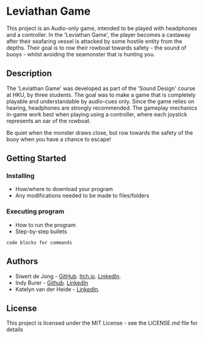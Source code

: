 # Leviathan Game

This project is an Audio-only game, intended to be played with headphones and a controller.
In the 'Leviathan Game', the player becomes a castaway after their seafaring vessel is attacked by some hostile entity from the depths. Their goal is to row their rowboat towards safety - the sound of buoys - whilst avoiding the seamonster that is hunting you.   

## Description

The 'Leviathan Game' was developed as part of the 'Sound Design' course at HKU, by three students. The goal was to make a game that is completely playable and understandable by audio-cues only.
Since the game relies on hearing, headphones are strongly recommended. The gameplay mechanics in-game work best when playing using a controller, where each joystick represents an oar of the rowboat.

Be quiet when the monster draws close, but row towards the safety of the buoy when you have a chance to escape!

## Getting Started

### Installing

* How/where to download your program
* Any modifications needed to be made to files/folders

### Executing program

* How to run the program
* Step-by-step bullets
```
code blocks for commands
```

## Authors

* Siwert de Jong - [GitHub](https://github.com/Siwertdj/). [Itch.io](https://siwertdj.itch.io). [LinkedIn](https://www.linkedin.com/in/siwertdj/).
* Indy Burer - [Github](https://github.com/IndyBurer/). [LinkedIn](https://www.linkedin.com/in/indy-burer-29b725243?utm_source=share&utm_campaign=share_via&utm_content=profile&utm_medium=android_app)
* Katelyn van der Heide - [LinkedIn](https://www.linkedin.com/in/katelyn-van-der-heide-baa841240/).

## License

This project is licensed under the MIT License - see the LICENSE.md file for details

